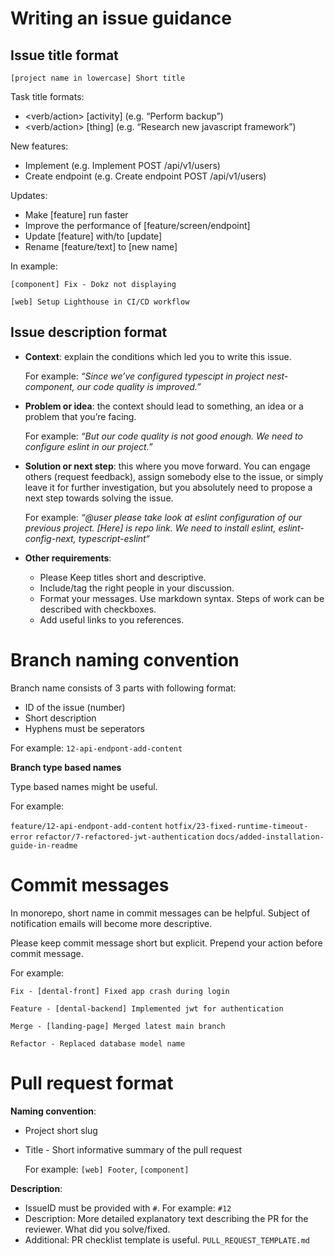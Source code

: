 # Writing an issue guidance

## Issue title format

```
[project name in lowercase] Short title
```

Task title formats:

- <verb/action> [activity] (e.g. “Perform backup”)
- <verb/action> [thing] (e.g. “Research new javascript framework”)

New features:

- Implement <endpoint> (e.g. Implement POST /api/v1/users)
- Create endpoint <endpoint> (e.g. Create endpoint POST /api/v1/users)

Updates:

- Make [feature] run faster
- Improve the performance of [feature/screen/endpoint]
- Update [feature] with/to [update]
- Rename [feature/text] to [new name]

In example:

`[component] Fix - Dokz not displaying`

`[web] Setup Lighthouse in CI/CD workflow`

## Issue description format

- **Context**: explain the conditions which led you to write this issue.

  For example: _“Since we’ve configured typescipt in project nest-component, our code quality is improved.”_

- **Problem or idea**: the context should lead to something, an idea or a problem that you’re facing.

  For example: _“But our code quality is not good enough. We need to configure eslint in our project.”_

- **Solution or next step**: this where you move forward. You can engage others (request feedback), assign somebody else to the issue, or simply leave it for further investigation, but you absolutely need to propose a next step towards solving the issue.

  For example: _“@user please take look at eslint configuration of our previous project. [Here] is repo link. We need to install eslint, eslint-config-next, typescript-eslint“_

- **Other requirements**:
  - Please Keep titles short and descriptive.
  - Include/tag the right people in your discussion.
  - Format your messages. Use markdown syntax. Steps of work can be described with checkboxes.
  - Add useful links to you references.

# Branch naming convention

Branch name consists of 3 parts with following format:

- ID of the issue (number)
- Short description
- Hyphens must be seperators

For example: `12-api-endpont-add-content`

**Branch type based names**

Type based names might be useful.

For example:

`feature/12-api-endpont-add-content`
`hotfix/23-fixed-runtime-timeout-error`
`refactor/7-refactored-jwt-authentication`
`docs/added-installation-guide-in-readme`

# Commit messages

In monorepo, short name in commit messages can be helpful. Subject of notification emails will become more descriptive.

Please keep commit message short but explicit. Prepend your action before commit message.

For example:

`Fix - [dental-front] Fixed app crash during login`

`Feature - [dental-backend] Implemented jwt for authentication`

`Merge - [landing-page] Merged latest main branch`

`Refactor - Replaced database model name`

# Pull request format

**Naming convention**:

- Project short slug
- Title - Short informative summary of the pull request

  For example: `[web] Footer`, `[component]`

**Description**:

- IssueID must be provided with `#`. For example: `#12`
- Description: More detailed explanatory text describing the PR for the reviewer. What did you solve/fixed.
- Additional: PR checklist template is useful. `PULL_REQUEST_TEMPLATE.md`

